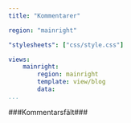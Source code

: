 ```yaml
---
title: "Kommentarer"

region: "mainright"

"stylesheets": ["css/style.css"]

views:
    mainright:
        region: mainright
        template: view/blog
        data:
...
```


###Kommentarsfält###
